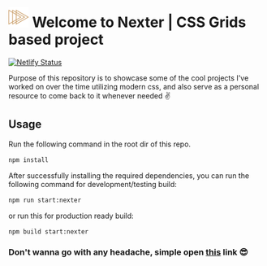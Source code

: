 # <img src="img/favicon.png" width="40px"/> Welcome to Nexter | CSS Grids based project

[![Netlify Status](https://api.netlify.com/api/v1/badges/f9e704b5-df0d-4240-b38d-d87a9b361ebc/deploy-status)](https://app.netlify.com/sites/css-showcase-nexter/deploys)

Purpose of this repository is to showcase some of the cool projects I've worked on over the time utilizing modern css, and also serve as a personal resource to come back to it whenever needed ✌

## Usage
Run the following command in the root dir of this repo.
```bash
npm install
```

After successfully installing the required dependencies, you can
run the following command for development/testing build:

```bash
npm run start:nexter
```
or run this for production ready build:
```bash
npm build start:nexter
```

### Don't wanna go with any headache, simple open [this](https://css-showcase-nexter.netlify.app/) link 😎
